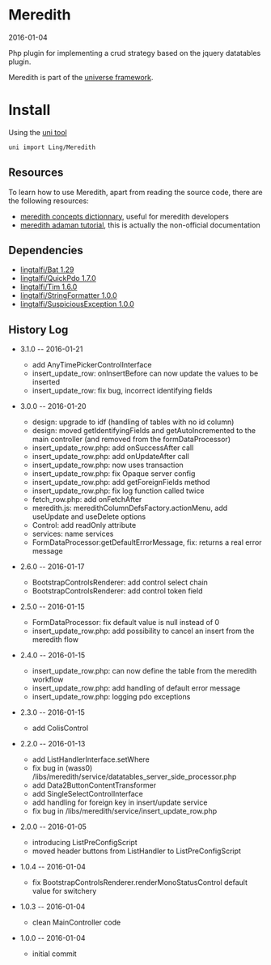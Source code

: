 Meredith
============
2016-01-04



Php plugin for implementing a crud strategy based on the jquery datatables plugin.


Meredith is part of the [universe framework](https://github.com/karayabin/universe-snapshot).


Install
=============


Using the [uni tool](https://github.com/lingtalfi/universe-naive-importer)
```bash
uni import Ling/Meredith
```




Resources
------------

To learn how to use Meredith, apart from reading the source code, there are the following resources:


- [meredith concepts dictionnary](https://github.com/lingtalfi/Meredith/blob/master/_doc/concepts.dict.md), useful for meredith developers 
- [meredith adaman tutorial](https://github.com/lingtalfi/meredith-adaman), this is actually the non-official documentation




Dependencies
------------------

- [lingtalfi/Bat 1.29](https://github.com/lingtalfi/Bat)
- [lingtalfi/QuickPdo 1.7.0](https://github.com/lingtalfi/QuickPdo)
- [lingtalfi/Tim 1.6.0](https://github.com/lingtalfi/Tim)
- [lingtalfi/StringFormatter 1.0.0](https://github.com/lingtalfi/StringFormatter)
- [lingtalfi/SuspiciousException 1.0.0](https://github.com/lingtalfi/SuspiciousException)




History Log
------------------

        
- 3.1.0 -- 2016-01-21
        
    - add AnyTimePickerControlInterface
    - insert_update_row: onInsertBefore can now update the values to be inserted
    - insert_update_row: fix bug, incorrect identifying fields
        
        
- 3.0.0 -- 2016-01-20

    - design: upgrade to idf (handling of tables with no id column)
    - design: moved getIdentifyingFields and getAutoIncremented to the main controller (and removed from the formDataProcessor)
    - insert_update_row.php: add onSuccessAfter call
    - insert_update_row.php: add onUpdateAfter call
    - insert_update_row.php: now uses transaction
    - insert_update_row.php: fix Opaque server config
    - insert_update_row.php: add getForeignFields method
    - insert_update_row.php: fix log function called twice
    - fetch_row.php: add onFetchAfter
    - meredith.js: meredithColumnDefsFactory.actionMenu, add useUpdate and useDelete options
    - Control: add readOnly attribute
    - services: name services
    - FormDataProcessor:getDefaultErrorMessage, fix: returns a real error message



- 2.6.0 -- 2016-01-17

    - BootstrapControlsRenderer: add control select chain 
    - BootstrapControlsRenderer: add control token field 
        
- 2.5.0 -- 2016-01-15

    - FormDataProcessor: fix default value is null instead of 0
    - insert_update_row.php: add possibility to cancel an insert from the meredith flow
        
        
- 2.4.0 -- 2016-01-15

    - insert_update_row.php: can now define the table from the meredith workflow
    - insert_update_row.php: add handling of default error message
    - insert_update_row.php: logging pdo exceptions
    
    
- 2.3.0 -- 2016-01-15

    - add ColisControl
    
        
- 2.2.0 -- 2016-01-13

    - add ListHandlerInterface.setWhere 
    - fix bug in (wass0) /libs/meredith/service/datatables_server_side_processor.php 
    - add Data2ButtonContentTransformer
    - add SingleSelectControlInterface  
    - add handling for foreign key in insert/update service  
    - fix bug in /libs/meredith/service/insert_update_row.php 

    
- 2.0.0 -- 2016-01-05

    - introducing ListPreConfigScript  
    - moved header buttons from ListHandler to ListPreConfigScript  
    
    
- 1.0.4 -- 2016-01-04

    - fix BootstrapControlsRenderer.renderMonoStatusControl default value for switchery  
    
    
- 1.0.3 -- 2016-01-04

    - clean MainController code
    
    
- 1.0.0 -- 2016-01-04

    - initial commit
    
    





